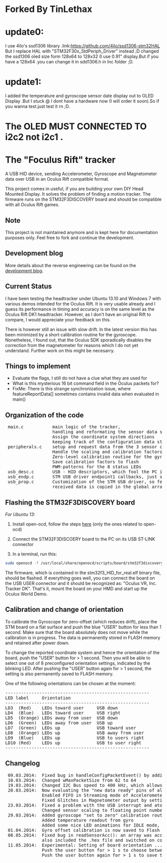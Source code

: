 Forked By TinLethax
=

# update0:
I use 4ilo's ssd1306 library .link:https://github.com/4ilo/ssd1306-stm32HAL
But I replace HAL with "STM32F30x_StdPeriph_Driver" instead ;D 
changed the ssd1306 oled size form 128x64 to 128x32 (I use 0.91" display.But if you have a 128x64 .you can change it in sdd1306.h in Inc folder ;D.

# update1:
I added the temperature and gyroscope sensor date display out to OLED Display .But I stuck @ I dont have a hardware now (I will order it soon).So if you wanna test.just test it rn ;D.

# The OLED MUST CONNECTED TO i2c2 not i2c1 .
The "Foculus Rift" tracker
==========================
A USB HID device, sending Accelerometer, Gyroscope and Magnetometer data over USB in an Oculus Rift compatible format.

This project comes in useful, if you are building your own DIY Head Mounted Display. It solves the problem of finding a motion tracker. The firmware runs on the STM32F3DISCOVERY board and should be compatible with all Oculus Rift games.

Note
-----
This project is not maintained anymore and is kept here for documentation purposes only. Feel free to fork and continue the development.

Development blog
------------------
More details about the reverse engineering can be found on the [development blog](http://yetifrisstlama.blogspot.fr/2014/03/the-foculus-rift-part-2-reverse.html).

Current Status
------------------
I have been testing the headtracker under Ubuntu 13.10 and Windows 7 with various demos intended for the Oculus Rift. It is very usable already and I guess its performance in timing and accuracy is on the same level as the Oculus Rift DK1 headtracker. However, as I don't have an original Rift to compare, I would appreciate your feedback on this.

There is however still an issue with slow drift. In the latest version this has been minimized by a short calibration routine for the gyroscope. Nonetheless, I found out, that the Oculus SDK sporadically disables the correction from the magnetometer for reasons which I do not yet understand. Further work on this might be necesarry.

Things to implement
-----------------------
 * Evaluate the flags, I still do not have a clue what they are used for
 * What is this mysterious 16 bit command field in the Oculus packets for?
 * FixMe: There is this strange synchronization issue, where featureReportData[] sometimes contains invalid data when evaluated in main()


Organization of the code
-------------------------
<pre>
 main.c           main logic of the tracker,
                  handling and reformating the sensor data stream and packing it into 62 byte packets to be sent over USB,
                  Assign the coordinate system directions
                  keeping track of the configuration data structures which the libOVR might send and request
 peripherals.c    setup and request data from the 3 sensor chips over SPI and I2C
                  Handle the scaling and calibration factors, so the headtracker moves in the right way
                  Zero-level calibration routine for the gyroscope
                  Save calibration factors to flash
                  PWM-patterns for the 8 status LEDs
 usb_desc.c       USB - HID descriptors, which fool the PC into thinking that there is an Oculus RIft corrected
 usb_endp.c       STM USB driver endpoint1 callbacks, just sets some global flags to inform the main routine when there is new data
 usb_prop.c       Customization of the STM USB driver, so feature reports can be sent and received
                  received data is copied in the global array featureReportData[] and then processed by the main loop
</pre>

Flashing the STM32F3DISCOVERY board
------------------------------------
*For Ubuntu 13:*

1. Install open-ocd, follow the steps [here](http://engineering-diy.blogspot.fr/2012/11/stm32f3-discovery-eclipse-openocd.html) (only the ones related to open-ocd)

2. Connect the STM32F3DISCOERY board to the PC on its USB ST-LINK connector

3. In a terminal, run this:
```bash
sudo openocd -f /usr/local/share/openocd/scripts/board/stm32f3discovery.cfg -c init -c"reset halt" -c"flash erase_sector 0 0 127" -c"flash write_image stm32f3_HID_for_real.elf"
```

The firmware, which is contained in the stm32f3_HID_for_real.elf binary file, should be flashed. If everything goes well, you can connect the board on the USB USER connector and it should be recognized as: "Oculus VR, Inc. Tracker DK". That's it, mount the board on your HMD and start up the Oculus World Demo.


Calibration and change of orientation
--------------------------------------
To calibrate the Gyroscope for zero-offset (which reduces drift), place the STM board on a flat surface
and push the blue "USER" button for less than 1 second. Make sure that
the board absolutely does not move while the calibration is in progress. The data is permanently stored
in FLASH memory and retained after power down.

To change the reported coordinate system and hence the orientation of the board, push the "USER" button
for > 1 second. Then you will be able to select one out of 8 preconfigured orientation settings,
indicated by the blinking LED. After pushing the "USER" button again for > 1 second, the setting
is also permanently saved to FLASH memory.

One of the following orientations can be chosen at the moment:
<pre>
-------------------------------------------------------
LED label     Orientation
-------------------------------------------------------
LD3  (Red)    LEDs toward user     USB down
LD4  (Blue)   LEDs toward user     USB right
LD5  (Orange) LEDs away from user  USB down
LD6  (Green)  LEDs away from user  USB up
LD7  (Green)  LEDs up              USB toward user
LD8  (Orange) LEDs up              USB away from user
LD9  (Blue)   LEDs up              USB to users right
LD10 (Red)    LEDs up              USB to user right
-------------------------------------------------------
</pre>

Changelog
--------------------------------
<pre>
 09.03.2014:  Fixed bug in handleConfigPacketEvent() by adding break; statements (data rate was always 1 ms before)
 10.03.2014:  Changed wMaxPacketSize from 62 to 64
 19.03.2014:  Changed I2C Bus speed to 400 kHz, which allows to read all 3 sensors in 0.65 ms  (before it was > 2 ms)
 20.03.2014:  Now evaluating the "new data ready" pins of all 3 sensors (improves timing a lot, reduces jitter)
              Enabled FIFO in Streaming mode of Accelerometer and Gyro (no samples will be lost!)
              Fixed Glitches in Magnetometer output by setting it to 75 Hz measurement rate (was 220 Hz before)
 23.03.2014:  Fixed a problem with the USB interrupt and atomic access, not allowing the tracker to change sensor scale
              Changed sensor scaling to floating point numbers and scaled to values as expected from the SDK
 29.03.2014:  Added gyroscope "set to zero" calibration routine (Press the user button on the STM board and keep it very still)
              Added temperature readout from gyro
              Added some nice LED animations for IDLE mode, Tracker running mode and Calibration mode
 01.04.2014:  Gyro offset calibration is now saved to Flash at address 0x08006000 and hence retained after power off
 08.05.2014:  Fixed bug in readSensorAcc(): an array was accessed outside its boundaries.
              also included the .hex file and switched on compiler optimizations
 11.05.2014:  Experimental: Setting of board orientation ...
              Push the user button for > 1 s to choose between 8 preconfigured orientation settings
              Push the user button again for > 1 s to save the setting to FLASH memory
